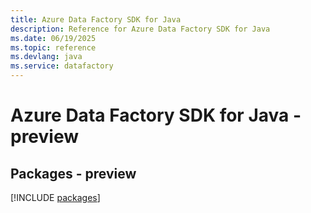 ```yaml
---
title: Azure Data Factory SDK for Java
description: Reference for Azure Data Factory SDK for Java
ms.date: 06/19/2025
ms.topic: reference
ms.devlang: java
ms.service: datafactory
---
```

# Azure Data Factory SDK for Java - preview
## Packages - preview
[!INCLUDE [packages](data-factory-index.md)]